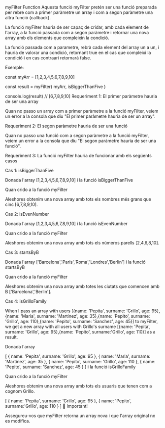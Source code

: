 myFilter Function
Aquesta funció myFilter pretén ser una funció preparada per rebre com a primer paràmetre un array i com a segon paràmetre una altra funció (callback).

La funció myFilter hauria de ser capaç de cridar, amb cada element de l'array, a la funció passada com a segon paràmetre i retornar una nova array amb els elements que compleixin la condició.

La funció passada com a parametre, rebrà cada element del array un a un, i hauria de valorar una condició, retornant   true en el cas que compleixi la condició i en cas contraari retornarà false.

Exemple:

const myArr = [1,2,3,4,5,6,7,8,9,10]

const result = myFilter( myArr, isBiggerThanFive )

console.log(result) // [6,7,8,9,10]
Requeriment 1:
El primer paràmetre hauria de ser una array

Quan no passo un array com a primer paràmetre a la funció myFilter, veiem un error a la consola que diu "El primer paràmetre hauria de ser un array".

Requeriment 2:
El segon paràmetre hauria de ser una funció

Quan no passo una funció com a segon paràmetre a la funció myFilter, veiem un error a la consola que diu "El segon paràmetre hauria de ser una funció".

Requeriment 3:
La funció myFilter hauria de funcionar amb els següents casos

Cas 1: isBiggerThanFive

Donada l'array [1,2,3,4,5,6,7,8,9,10] i la funció isBiggerThanFive

Quan crido a la funció myFilter

Aleshores obtenim una nova array amb tots els nombres més grans que cinc [6,7,8,9,10].

Cas 2: isEvenNumber

Donada l'array [1,2,3,4,5,6,7,8,9,10] i la funció isEvenNumber

Quan crido a la funció myFilter

Aleshores obtenim una nova array amb tots els números parells [2,4,6,8,10].

Cas 3: startsByB

Donada l'array ['Barcelona','Paris','Roma','Londres','Berlin'] i la funció startsByB

Quan crido a la funció myFilter

Aleshores obtenim una nova array amb totes les ciutats que comencen amb B ['Barcelona','Berlin'].

Cas 4: isGrilloFamily

When I pass an array with users [{name: 'Pepita', surname: 'Grillo', age: 95},{name: 'Maria', surname: 'Martinez', age: 35},{name: 'Pepito', surname: 'Grillo', age: 110},{name: 'Pepito', surname: 'Sanchez', age: 45}] to myFilter, we get a new array with all users with Grillo's surname [{name: 'Pepita', surname: 'Grillo', age: 95},{name: 'Pepito', surname:'Grillo', age: 110}] as a result.

Donada l'array

[
   { name: 'Pepita', surname: 'Grillo', age: 95 },
   { name: 'Maria', surname: 'Martinez', age: 35 },
   { name: 'Pepito', surname: 'Grillo', age: 110 },
   { name: 'Pepito', surname: 'Sanchez', age: 45 }
]
i la funció isGrilloFamily

Quan crido a la funció myFilter

Aleshores obtenim una nova array amb tots els usuaris que tenen com a cognom Grillo.

[
   { name: 'Pepita', surname: 'Grillo', age: 95 },
   { name: 'Pepito', surname:'Grillo', age: 110 }
]
🚨 Important!

Assegureu-vos que myFilter retorna un array nova i que l'array original no es modifica.